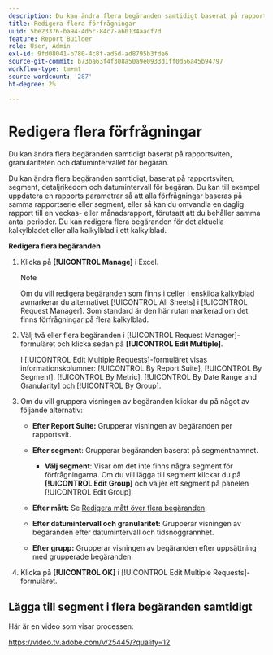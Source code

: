 ```yaml
---
description: Du kan ändra flera begäranden samtidigt baserat på rapportsviten, granulariteten och datumintervallet för begäran.
title: Redigera flera förfrågningar
uuid: 5be23376-ba94-4d5c-84c7-a60134aacf7d
feature: Report Builder
role: User, Admin
exl-id: 9fd08041-b780-4c8f-ad5d-ad8795b3fde6
source-git-commit: b73ba63f4f308a50a9e0933d1ff0d56a45b94797
workflow-type: tm+mt
source-wordcount: '287'
ht-degree: 2%

---
```


# Redigera flera förfrågningar

Du kan ändra flera begäranden samtidigt baserat på rapportsviten, granulariteten och datumintervallet för begäran.

Du kan ändra flera begäranden samtidigt, baserat på rapportsviten, segment, detaljrikedom och datumintervall för begäran. Du kan till exempel uppdatera en rapports parametrar så att alla förfrågningar baseras på samma rapportserie eller segment, eller så kan du omvandla en daglig rapport till en veckas- eller månadsrapport, förutsatt att du behåller samma antal perioder. Du kan redigera flera begäranden för det aktuella kalkylbladet eller alla kalkylblad i ett kalkylblad.

**Redigera flera begäranden**

1. Klicka på **[!UICONTROL Manage]** i Excel.

   >[!NOTE]
   >
   >Om du vill redigera begäranden som finns i celler i enskilda kalkylblad avmarkerar du alternativet [!UICONTROL All Sheets] i [!UICONTROL Request Manager]. Som standard är den här rutan markerad om det finns förfrågningar på flera kalkylblad.

1. Välj två eller flera begäranden i [!UICONTROL Request Manager]-formuläret och klicka sedan på **[!UICONTROL Edit Multiple]**.

   I [!UICONTROL Edit Multiple Requests]-formuläret visas informationskolumner: [!UICONTROL By Report Suite], [!UICONTROL By Segment], [!UICONTROL By Metric], [!UICONTROL By Date Range and Granularity] och [!UICONTROL By Group].
1. Om du vill gruppera visningen av begäranden klickar du på något av följande alternativ:

   * **Efter Report Suite:** Grupperar visningen av begäranden per rapportsvit.
   * **Efter segment**: Grupperar begäranden baserat på segmentnamnet.

      * **Välj segment**: Visar om det inte finns några segment för förfrågningarna. Om du vill lägga till segment klickar du på **[!UICONTROL Edit Group]** och väljer ett segment på panelen [!UICONTROL Edit Group].
   * **Efter mått:** Se  [Redigera mått över flera begäranden](/help/analyze/report-builder/manage-requests/edit-multiple-metrics.md).

   * **Efter datumintervall och granularitet:** Grupperar visningen av begäranden efter datumintervall och tidsnoggrannhet.
   * **Efter grupp:** Grupperar visningen av begäranden efter uppsättning med grupperade begäranden.


1. Klicka på **[!UICONTROL OK]** i [!UICONTROL Edit Multiple Requests]-formuläret.

## Lägga till segment i flera begäranden samtidigt

Här är en video som visar processen:

https://video.tv.adobe.com/v/25445/?quality=12

